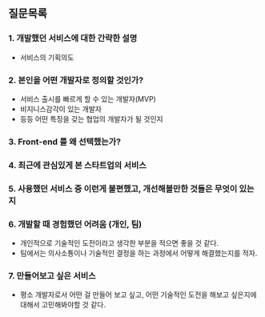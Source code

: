 ## 질문목록

### 1. 개발했던 서비스에 대한 간략한 설명

- 서비스의 기획의도

### 2. 본인을 어떤 개발자로 정의할 것인가?

- 서비스 출시를 빠르게 할 수 있는 개발자(MVP)
- 비지니스감각이 있는 개발자
- 등등 어떤 특징을 갖는 협업의 개발자가 될 것인지

### 3. Front-end 를 왜 선택했는가?

### 4. 최근에 관심있게 본 스타트업의 서비스

### 5. 사용했던 서비스 중 이런게 불편했고, 개선해볼만한 것들은 무엇이 있는지

### 6. 개발할 때 경험했던 어려움 (개인, 팀)

- 개인적으로 기술적인 도전이라고 생각한 부분을 적으면 좋을 것 같다.
- 팀에서는 의사소통이나 기술적인 결정을 하는 과정에서 어떻게 해결했는지를 적자.

### 7. 만들어보고 싶은 서비스

- 평소 개발자로서 어떤 걸 만들어 보고 싶고, 어떤 기술적인 도전을 해보고 싶은지에 대해서 고민해봐야할 것 같다.
